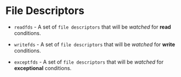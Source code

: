 # File Descriptors

* `readfds` - A set of `file descriptors` that will be _watched_ for __read__ conditions.

* `writefds` - A set of `file descriptors` that will be _watched_ for __write__  conditions.

* `exceptfds` - A set of `file descriptors` that will be _watched_ for __exceptional__  conditions.
